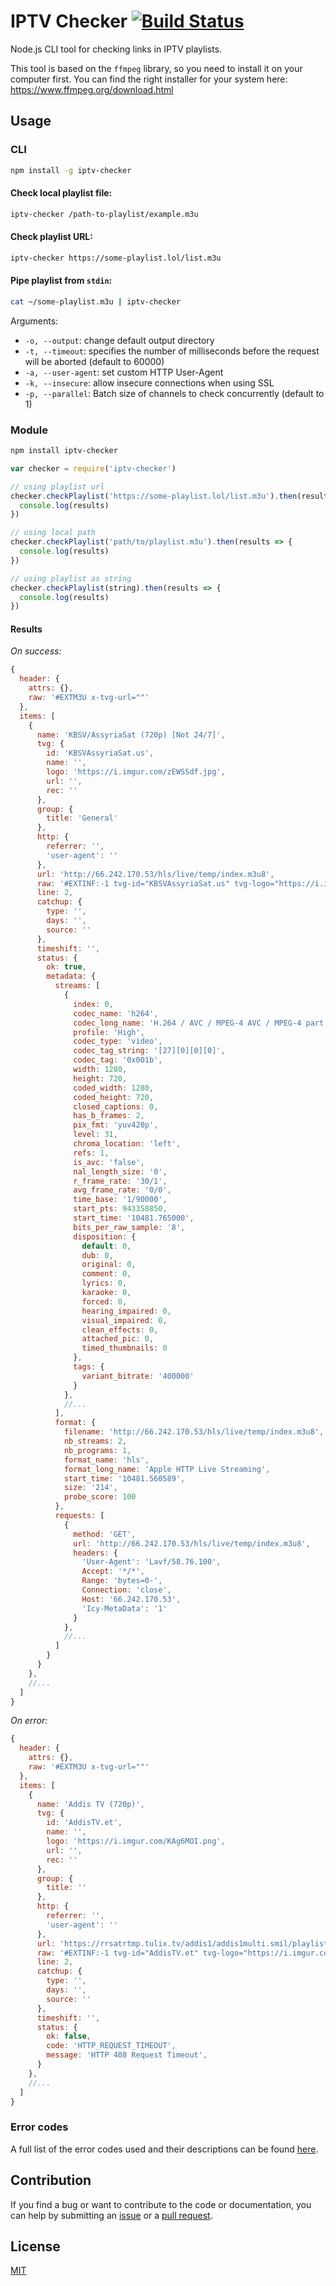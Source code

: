# IPTV Checker [![Build Status](https://app.travis-ci.com/freearhey/iptv-checker.svg?branch=master)](https://app.travis-ci.com/freearhey/iptv-checker)

Node.js CLI tool for checking links in IPTV playlists.

This tool is based on the `ffmpeg` library, so you need to install it on your computer first. You can find the right installer for your system here: https://www.ffmpeg.org/download.html

## Usage

### CLI

```sh
npm install -g iptv-checker
```

#### Check local playlist file:

```sh
iptv-checker /path-to-playlist/example.m3u
```

#### Check playlist URL:

```sh
iptv-checker https://some-playlist.lol/list.m3u
```

#### Pipe playlist from `stdin`:

```sh
cat ~/some-playlist.m3u | iptv-checker
```

Arguments:

- `-o, --output`: change default output directory
- `-t, --timeout`: specifies the number of milliseconds before the request will be aborted (default to 60000)
- `-a, --user-agent`: set custom HTTP User-Agent
- `-k, --insecure`: allow insecure connections when using SSL
- `-p, --parallel`: Batch size of channels to check concurrently (default to 1)

### Module

```sh
npm install iptv-checker
```

```js
var checker = require('iptv-checker')

// using playlist url
checker.checkPlaylist('https://some-playlist.lol/list.m3u').then(results => {
  console.log(results)
})

// using local path
checker.checkPlaylist('path/to/playlist.m3u').then(results => {
  console.log(results)
})

// using playlist as string
checker.checkPlaylist(string).then(results => {
  console.log(results)
})
```

#### Results

_On success:_

```js
{
  header: {
    attrs: {},
    raw: '#EXTM3U x-tvg-url=""'
  },
  items: [
    {
      name: 'KBSV/AssyriaSat (720p) [Not 24/7]',
      tvg: {
        id: 'KBSVAssyriaSat.us',
        name: '',
        logo: 'https://i.imgur.com/zEWSSdf.jpg',
        url: '',
        rec: ''
      },
      group: {
        title: 'General'
      },
      http: {
        referrer: '',
        'user-agent': ''
      },
      url: 'http://66.242.170.53/hls/live/temp/index.m3u8',
      raw: '#EXTINF:-1 tvg-id="KBSVAssyriaSat.us" tvg-logo="https://i.imgur.com/zEWSSdf.jpg" group-title="General",KBSV/AssyriaSat (720p) [Not 24/7]\r\nhttp://66.242.170.53/hls/live/temp/index.m3u8',
      line: 2,
      catchup: {
        type: '',
        days: '',
        source: ''
      },
      timeshift: '',
      status: {
        ok: true,
        metadata: {
          streams: [
            {
              index: 0,
              codec_name: 'h264',
              codec_long_name: 'H.264 / AVC / MPEG-4 AVC / MPEG-4 part 10',
              profile: 'High',
              codec_type: 'video',
              codec_tag_string: '[27][0][0][0]',
              codec_tag: '0x001b',
              width: 1280,
              height: 720,
              coded_width: 1280,
              coded_height: 720,
              closed_captions: 0,
              has_b_frames: 2,
              pix_fmt: 'yuv420p',
              level: 31,
              chroma_location: 'left',
              refs: 1,
              is_avc: 'false',
              nal_length_size: '0',
              r_frame_rate: '30/1',
              avg_frame_rate: '0/0',
              time_base: '1/90000',
              start_pts: 943358850,
              start_time: '10481.765000',
              bits_per_raw_sample: '8',
              disposition: {
                default: 0,
                dub: 0,
                original: 0,
                comment: 0,
                lyrics: 0,
                karaoke: 0,
                forced: 0,
                hearing_impaired: 0,
                visual_impaired: 0,
                clean_effects: 0,
                attached_pic: 0,
                timed_thumbnails: 0
              },
              tags: {
                variant_bitrate: '400000'
              }
            },
            //...
          ],
          format: {
            filename: 'http://66.242.170.53/hls/live/temp/index.m3u8',
            nb_streams: 2,
            nb_programs: 1,
            format_name: 'hls',
            format_long_name: 'Apple HTTP Live Streaming',
            start_time: '10481.560589',
            size: '214',
            probe_score: 100
          },
          requests: [
            {
              method: 'GET',
              url: 'http://66.242.170.53/hls/live/temp/index.m3u8',
              headers: {
                'User-Agent': 'Lavf/58.76.100',
                Accept: '*/*',
                Range: 'bytes=0-',
                Connection: 'close',
                Host: '66.242.170.53',
                'Icy-MetaData': '1'
              }
            },
            //...
          ]
        }
      }
    },
    //...
  ]
}
```

_On error:_

```js
{
  header: {
    attrs: {},
    raw: '#EXTM3U x-tvg-url=""'
  },
  items: [
    {
      name: 'Addis TV (720p)',
      tvg: {
        id: 'AddisTV.et',
        name: '',
        logo: 'https://i.imgur.com/KAg6MOI.png',
        url: '',
        rec: ''
      },
      group: {
        title: ''
      },
      http: {
        referrer: '',
        'user-agent': ''
      },
      url: 'https://rrsatrtmp.tulix.tv/addis1/addis1multi.smil/playlist.m3u8',
      raw: '#EXTINF:-1 tvg-id="AddisTV.et" tvg-logo="https://i.imgur.com/KAg6MOI.png" group-title="Undefined",Addis TV (720p)\\r\\nhttps://rrsatrtmp.tulix.tv/addis1/addis1multi.smil/playlist.m3u8',
      line: 2,
      catchup: {
        type: '',
        days: '',
        source: ''
      },
      timeshift: '',
      status: {
        ok: false,
        code: 'HTTP_REQUEST_TIMEOUT',
        message: 'HTTP 408 Request Timeout',
      }
    },
    //...
  ]
}
```

### Error codes

A full list of the error codes used and their descriptions can be found [here](.readme/errors.md).

## Contribution

If you find a bug or want to contribute to the code or documentation, you can help by submitting an [issue](https://github.com/freearhey/iptv-checker/issues) or a [pull request](https://github.com/freearhey/iptv-checker/pulls).

## License

[MIT](http://opensource.org/licenses/MIT)
